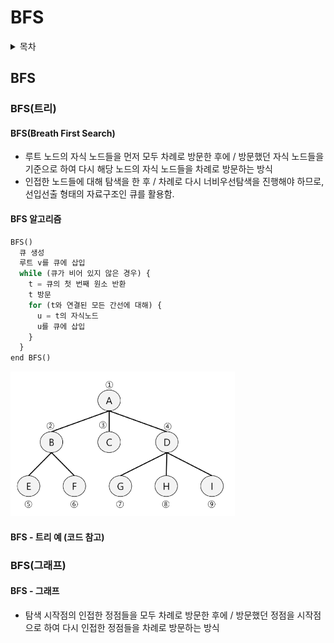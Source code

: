 # BFS
<details>
<summary>목차</summary>

1. BFS
  - BFS(트리)
  - BFS(그래프)

2. BFS 문제풀이
  - 도로 이동시간
  - 섬 찾기

</details>

## BFS
### BFS(트리)
#### BFS(Breath First Search)
- 루트 노드의 자식 노드들을 먼저 모두 차례로 방문한 후에 / 방문했던 자식 노드들을 기준으로 하여 다시 해당 노드의 자식 노드들을 차례로 방문하는 방식
- 인접한 노드들에 대해 탐색을 한 후 / 차례로 다시 너비우선탐색을 진행해야 하므로, 선입선출 형태의 자료구조인 큐를 활용함.

#### BFS 알고리즘
```python
BFS()
  큐 생성
  루트 v를 큐에 삽입
  while (큐가 비어 있지 않은 경우) {
    t = 큐의 첫 번째 원소 반환
    t 방문
    for (t와 연결된 모든 간선에 대해) {
      u = t의 자식노드
      u를 큐에 삽입
    }
  }
end BFS()
```
  ![BFS 알고리즘](./tree_and_graph_image_file/BFS_algorithm.png)

#### BFS - 트리 예 (코드 참고)

### BFS(그래프)
#### BFS - 그래프
- 탐색 시작점의 인접한 정점들을 모두 차례로 방문한 후에 / 방문했던 정점을 시작점으로 하여 다시 인접한 정점들을 차례로 방문하는 방식
